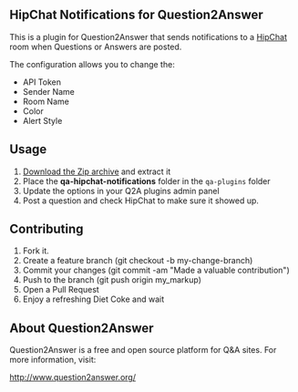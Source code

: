 ## HipChat Notifications for Question2Answer

This is a plugin for Question2Answer that sends notifications to a [HipChat](http://www.hipchat.com) room when Questions or Answers are posted.

The configuration allows you to change the:

* API Token
* Sender Name
* Room Name
* Color
* Alert Style

## Usage

1. [Download the Zip archive](https://github.com/jhubert/qa-hipchat-notifications/archive/master.zip) and extract it
2. Place the __qa-hipchat-notifications__ folder in the `qa-plugins` folder
3. Update the options in your Q2A plugins admin panel
4. Post a question and check HipChat to make sure it showed up.

## Contributing

1. Fork it.
2. Create a feature branch (git checkout -b my-change-branch)
3. Commit your changes (git commit -am "Made a valuable contribution")
4. Push to the branch (git push origin my_markup)
5. Open a Pull Request
6. Enjoy a refreshing Diet Coke and wait

## About Question2Answer

Question2Answer is a free and open source platform for Q&A sites. For more information, visit:

http://www.question2answer.org/
